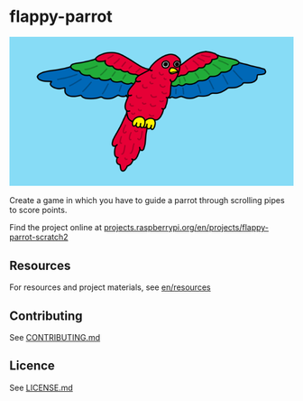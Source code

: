 # flappy-parrot

![flappy parrot](en/images/banner.png)

Create a game in which you have to guide a parrot through scrolling pipes to score points.

Find the project online at [projects.raspberrypi.org/en/projects/flappy-parrot-scratch2](https://projects.raspberrypi.org/en/projects/flappy-parrot-scratch2)

## Resources
For resources and project materials, see [en/resources](https://github.com/raspberrypilearning/flappy-parrot-scratch2/tree/master/en/resources)

## Contributing
See [CONTRIBUTING.md](CONTRIBUTING.md)

## Licence
 See [LICENSE.md](LICENSE.md)
